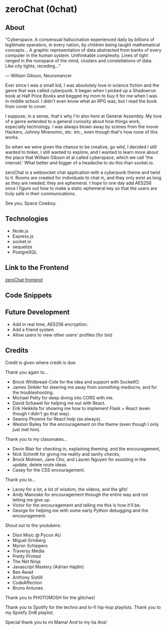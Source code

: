# zeroChat (0chat)

## About

"Cyberspace. A consensual hallucination experienced daily by billions of legitimate operators, in every nation, by children being taught mathematical concepts... A graphic representation of data abstracted from banks of every computer in the human system. Unthinkable complexity. Lines of light ranged in the nonspace of the mind, clusters and constellations of data. Like city lights, receding..."

― William Gibson, Neuromancer

Ever since I was a small kid, I was absolutely love in science fiction and the genre that was called cyberpunk. It began when I picked up a Shadowrun book at Half Price Books and begged my mom to buy it for me when I was in middle school. I didn't even know what an RPG was, but I read the book from cover to cover. 

I suppose, in a sense, that's why I'm also here at General Assembly. My love of a genre extended to a general curiosity about how things work, especially technology. I was always blown away by scenes from the movie Hackers, Johnny Mnenomic, etc. etc., even though that's how none of this works.

So when we were given the chance to be creative, go wild, I decided I still wanted to tinker, I still wanted to explore, and I wanted to learn more about the place that William Gibson et al called cyberspace, which we call 'the internet.' What better and bigger of a headache to do this than socket.io.

zeroChat is a websocket chat application with a cyberpunk theme and twist to it. Rooms are created for individuals to chat in, and they only exist as long as they are needed; they are ephemeral. I hope to one day add AES256 once I figure out how to make a static ephemeral key so that the users are truly safe in their communications.

See you, Space Cowboy.

## Technologies

* Node.js
* Express.js
* socket.io
* sequelize
* PostgreSQL


## Link to the Frontend

[zeroChat frontend](https://github.com/mgcarbonell/zerochat-frontend)

## Code Snippets

## Future Development

* Add in real time, AES256 encryption.
* Add a friend system
* Allow users to view other users' profiles (for bio)

## Credits

Credit is given where credit is due:

Thank you again to... 

* Brock Whitbread-Cole for the idea and support with SocketIO.
* James Sinkler for steering me away from something mediocre, and for the troubleshooting.
* Michael Petty for deep diving into CORS with me.
* David Schawel for helping me out with React.
* Erik Heikkila for showing me how to implement Flask + React (even though I didn't go that way).
* Seanny Phoenix for React help (as always).
* Weston Bailey for the encouragement on the theme (even though I only just met him).

Thank you to my classmates...

* Devin Blair for checking in, explaining theming, and the encouragement,
* Nick Schmitt for giving me reality and sanity checks,
* Brock Molmen, Jane Cho, and Lauren Nguyen for assisting in the update, delete route ideas.
* Casey for the CSS encouragement.

Thank you to...
* Lacey for a lot, a lot of wisdom, the videos, and the gifs!
* Andy Manoske for encouragement through the entire way and not letting me give up.
* Victor for the encouragement and telling me this is how it'll be.
* George for helping me with some early Python debugging and the encouragement.

Shout out to the youtubers:
* Dion Misic @ Pycon AU
* Miguel Grinberg
* Myron Schippers
* Traversy Media
* Pretty Printed
* The Net Ninja
* Javascript Mastery (Adrian Hajdin)
* Ben Awad
* Anthony Sistilli
* CodeAffection
* Bruno Antunes

Thank you to PHOTOMOSH for the glitches!

Thank you to Spotify for the techno and lo-fi hip-hop playlists.
Thank you to my Spotify DnB playlist.

Special thank you to mi Mama! And to my tia Ana!